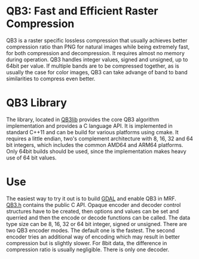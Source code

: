 # QB3: Fast and Efficient Raster Compression

QB3 is a raster specific lossless compression that usually achieves better compression 
ratio than PNG for natural images while being extremely fast, for both compression and decompression. 
It requires almost no memory during operation.
QB3 handles integer values, signed and unsigned, up to 64bit per value. 
If multiple bands are to be compressed together, as is usually the case for color 
images, QB3 can take advange of band to band similarities to compress 
even better.

# QB3 Library
The library, located in [QB3lib](QB3lib) provides the core QB3 
algorithm implementation and provides a C language API.
It is implemented in standard C++11 and can be build for various platforms using 
cmake. It requires a little endian, two's complement architecture with 8, 16, 32 
and 64 bit integers, which includes the common AMD64 and ARM64 platforms. 
Only 64bit builds should be used, since the implementation makes heavy use of 64 
bit values.

# Use
The easiest way to try it out is to build [GDAL](https://github.com/OSGeo/GDAL) and
enable QB3 in MRF.  
[QB3.h](QB3lib/QB3.h) contains the public C API.
Opaque encoder and decoder control structures have to be created, then options and 
values can be set and querried and then the encode or decode functions can be 
called.
The data type size can be 8, 16, 32 or 64 bit integer, signed or unsigned.
There are two QB3 encoder modes. The default one is the fastest. The second 
encoder tries an additional way of encoding which may result in better compression 
but is slightly slower. For 8bit data, the difference in compression ratio is 
usually negligible. There is only one decoder.
